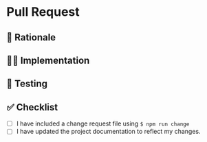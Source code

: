
# Pull Request

## 🤨 Rationale

<!---
Provide some background and a description of your work.
What problem does this change solve?

Include links to issues, work items, or other discussions.
-->

## 👩‍💻 Implementation

<!---
Describe how the change addresses the problem. Consider factors such as complexity, alternative solutions, performance impact, etc. 

Consider listing files with important changes or comment on them directly in the pull request.
-->

## 🧪 Testing

<!---
Detail the testing done to ensure this submission meets requirements. 

Include automated/manual test additions or modifications, testing done on a local build, private CI run results, and additional testing not covered by automatic pull request validation.
-->

## ✅ Checklist

<!--- Review the list and put an x in the boxes that apply or ~~strike through~~ around items that don't (along with an explanation). -->

- [ ] I have included a change request file using `$ npm run change`
- [ ] I have updated the project documentation to reflect my changes.
